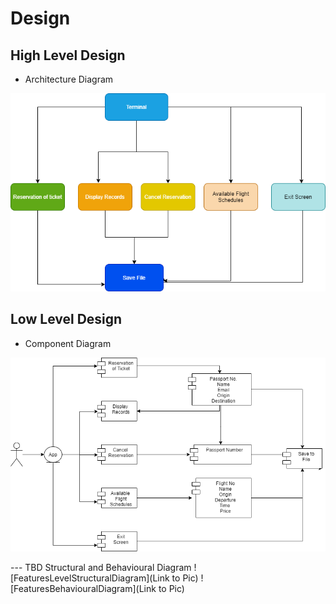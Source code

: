 # Design

## High Level Design 

* Architecture Diagram

![HighLevelStructuralDiagram](https://github.com/adarishashank/AppliedSDLC/blob/main/2_Design/Architecture.png)


## Low Level Design 

* Component Diagram

![Component Diagram](https://github.com/adarishashank/AppliedSDLC/blob/main/2_Design/Component%20Diagram.png)

--- TBD Structural and Behavioural Diagram
![FeaturesLevelStructuralDiagram](Link to Pic)
![FeaturesBehaviouralDiagram](Link to Pic)
